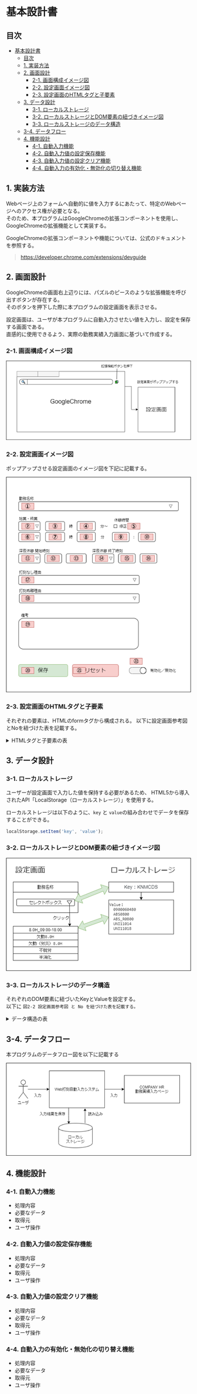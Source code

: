 # 基本設計書

## 目次

- [基本設計書](#基本設計書)
  - [目次](#目次)
  - [1. 実装方法](#1-実装方法)
  - [2. 画面設計](#2-画面設計)
    - [2-1. 画面構成イメージ図](#2-1-画面構成イメージ図)
    - [2-2. 設定画面イメージ図](#2-2-設定画面イメージ図)
    - [2-3. 設定画面のHTMLタグと子要素](#2-3-設定画面のhtmlタグと子要素)
  - [3. データ設計](#3-データ設計)
    - [3-1. ローカルストレージ](#3-1-ローカルストレージ)
    - [3-2. ローカルストレージとDOM要素の紐づきイメージ図](#3-2-ローカルストレージとdom要素の紐づきイメージ図)
    - [3-3. ローカルストレージのデータ構造](#3-3-ローカルストレージのデータ構造)
  - [3-4. データフロー](#3-4-データフロー)
  - [4. 機能設計](#4-機能設計)
    - [4-1. 自動入力機能](#4-1-自動入力機能)
    - [4-2. 自動入力値の設定保存機能](#4-2-自動入力値の設定保存機能)
    - [4-3. 自動入力値の設定クリア機能](#4-3-自動入力値の設定クリア機能)
    - [4-4. 自動入力の有効化・無効化の切り替え機能](#4-4-自動入力の有効化無効化の切り替え機能)

## 1. 実装方法

Webページ上のフォームへ自動的に値を入力するにあたって、特定のWebページへのアクセス権が必要となる。  
そのため、本プログラムはGoogleChromeの拡張コンポーネントを使用し、GoogleChromeの拡張機能として実装する。  

GoogleChromeの拡張コンポーネントや機能については、公式のドキュメントを参照する。  

> https://developer.chrome.com/extensions/devguide

## 2. 画面設計

GoogleChromeの画面右上辺りには、パズルのピースのような拡張機能を呼び出すボタンが存在する。  
そのボタンを押下した際に本プログラムの設定画面を表示させる。

設定画面は、ユーザが本プログラムに自動入力させたい値を入力し、設定を保存する画面である。  
直感的に使用できるよう、実際の勤務実績入力画面に基づいて作成する。  

### 2-1. 画面構成イメージ図

![image](画面構成.png)

### 2-2. 設定画面イメージ図

ポップアップさせる設定画面のイメージ図を下記に記載する。

![image](設定画面イメージ.png)

### 2-3. 設定画面のHTMLタグと子要素

それぞれの要素は、HTMLのformタグから構成される。
以下に設定画面参考図とNoを紐づけた表を記載する。

<details><summary>HTMLタグと子要素の表</summary>


|No |HTMLタグ          |子要素                   |
|:-:|:-----------------|:------------------------|
|1  |セレクトボックス  |8.0H_09:00-18:00         |
|   |                  |欠勤8.0H                 |
|   |                  |欠勤（労災）8.0H         |
|   |                  |不就労                   |
|   |                  |半消化                   |
|2  |セレクトボックス  |前日                     |
|   |                  |当日                     |
|   |                  |翌日                     |
|3  |テキストボックス  |                         |
|4  |テキストボックス  |                         |
|5  |チェックボックス  |                         |
|6  |セレクトボックス  |前日                     |
|   |                  |当日                     |
|   |                  |翌日                     |
|7  |テキストボックス  |                         |
|8  |テキストボックス  |                         |
|9  |テキストボックス  |                         |
|10 |テキストボックス  |                         |
|11 |セレクトボックス  |前日                     |
|   |                  |当日                     |
|   |                  |翌日                     |
|   |                  |--                       |
|12 |セレクトボックス  |00                       |
|   |                  |01                       |
|   |                  |02                       |
|   |                  |03                       |
|   |                  |︙（※省略）              |
|   |                  |22                       |
|   |                  |23                       |
|   |                  |--                       |
|13 |セレクトボックス  |00                       |
|   |                  |05                       |
|   |                  |10                       |
|   |                  |︙（※省略）              |
|   |                  |50                       |
|   |                  |55                       |
|   |                  |--                       |
|14 |セレクトボックス  |前日                     |
|   |                  |当日                     |
|   |                  |翌日                     |
|   |                  |--                       |
|15 |セレクトボックス  |00                       |
|   |                  |01                       |
|   |                  |02                       |
|   |                  |03                       |
|   |                  |︙（※省略）              |
|   |                  |22                       |
|   |                  |23                       |
|   |                  |--                       |
|16 |セレクトボックス  |00                       |
|   |                  |05                       |
|   |                  |10                       |
|   |                  |︙（※省略）              |
|   |                  |50                       |
|   |                  |55                       |
|   |                  |--                       |
|17 |セレクトボックス  |---------[選 択]---------|
|   |                  |出勤時打刻漏れ           |
|   |                  |退勤時打刻漏れ           |
|   |                  |出・退勤時打刻漏れ       |
|   |                  |直行・直帰               |
|   |                  |直行                     |
|   |                  |直帰                     |
|   |                  |出張                     |
|   |                  |システム停止時間         |
|18 |セレクトボックス  |---------[選 択]---------|
|   |                  |私用・自己啓発等         |
|   |                  |理由を備考欄に記載       |
|   |                  |打刻誤り                 |
|19 |テキストエリア    |                         |
|20 |ボタン            |                         |
|21 |ボタン            |                         |
|22 |チェックボックス  |                         |

</details>

## 3. データ設計

### 3-1. ローカルストレージ

ユーザーが設定画面で入力した値を保持する必要があるため、
HTML5から導入されたAPI「LocalStorage（ローカルストレージ）」を使用する。

ローカルストレージは以下のように、`key` と `value`の組み合わせでデータを保存することができる。

```js
localStorage.setItem('key', 'value');
```

### 3-2. ローカルストレージとDOM要素の紐づきイメージ図

![image](ローカルストレージ参考図.png)

### 3-3. ローカルストレージのデータ構造

それぞれのDOM要素に紐づいたKeyとValueを設定する。  
以下に `図2-2 設定画面参考図 と No を紐づけた表を記載する。`

<details><summary>データ構造の表</summary>

|No |HTMLタグ          |Key            |子要素                   |Value         |
|:-:|:-----------------|:--------------|:------------------------|:-------------|
|1  |セレクトボックス  |KNMCDS         |8.0H_09:00-18:00         |090006048     |
|   |                  |               |欠勤8.0H                 |ABS0800       |
|   |                  |               |欠勤（労災）8.0H         |ABS_R0800     |
|   |                  |               |不就労                   |UNI11014      |
|   |                  |               |半消化                   |UNI11018      |
|2  |セレクトボックス  |KNMTMRNGSTD    |前日                     |-1            |
|   |                  |               |当日                     |0             |
|   |                  |               |翌日                     |1             |
|3  |テキストボックス  |KNMTMRNGSTH    |                         |ユーザの入力値|
|4  |テキストボックス  |KNMTMRNGSTM    |                         |ユーザの入力値|
|5  |チェックボックス  |RTTLCHKBX56    |                         |0             |
|   |                  |               |                         |1             |
|6  |セレクトボックス  |KNMTMRNGETD    |前日                     |-1            |
|   |                  |               |当日                     |0             |
|   |                  |               |翌日                     |1             |
|7  |テキストボックス  |KNMTMRNGETH    |                         |ユーザの入力値|
|8  |テキストボックス  |KNMTMRNGETM    |                         |ユーザの入力値|
|9  |テキストボックス  |RTTLVAL56H     |                         |ユーザの入力値|
|10 |テキストボックス  |RTTLVAL56M     |                         |ユーザの入力値|
|11 |セレクトボックス  |GI_TIME50_Seq0D|前日                     |-1            |
|   |                  |               |当日                     |0             |
|   |                  |               |翌日                     |1             |
|   |                  |               |--                       |999           |
|12 |セレクトボックス  |GI_TIME50_Seq0H|00                       |0             |
|   |                  |               |01                       |1             |
|   |                  |               |02                       |2             |
|   |                  |               |03                       |3             |
|   |                  |               |︙（省略）               |              |
|   |                  |               |22                       |22            |
|   |                  |               |23                       |23            |
|   |                  |               |--                       |999           |
|13 |セレクトボックス  |GI_TIME50_Seq0M|00                       |0             |
|   |                  |               |05                       |5             |
|   |                  |               |10                       |10            |
|   |                  |               |︙（省略）               |              |
|   |                  |               |50                       |50            |
|   |                  |               |55                       |55            |
|   |                  |               |--                       |999           |
|14 |セレクトボックス  |GI_TIME51_Seq0D|前日                     |-1            |
|   |                  |               |当日                     |0             |
|   |                  |               |翌日                     |1             |
|   |                  |               |--                       |999           |
|15 |セレクトボックス  |GI_TIME51_Seq0H|00                       |0             |
|   |                  |               |01                       |1             |
|   |                  |               |02                       |2             |
|   |                  |               |03                       |3             |
|   |                  |               |︙（省略）               |              |
|   |                  |               |22                       |22            |
|   |                  |               |23                       |23            |
|   |                  |               |--                       |999           |
|16 |セレクトボックス  |GI_TIME51_Seq0M|00                       |0             |
|   |                  |               |05                       |5             |
|   |                  |               |10                       |10            |
|   |                  |               |︙（省略）               |              |
|   |                  |               |50                       |50            |
|   |                  |               |55                       |55            |
|   |                  |               |--                       |999           |
|17 |セレクトボックス  |SGYCD1S        |---------[選択]---------|DEFAULT_CODE  |
|   |                  |               |出勤時打刻漏れ           |1000          |
|   |                  |               |退勤時打刻漏れ           |1001          |
|   |                  |               |出・退勤時打刻漏れ       |1002          |
|   |                  |               |直行・直帰               |1003          |
|   |                  |               |直行                     |1004          |
|   |                  |               |直帰                     |1005          |
|   |                  |               |出張                     |1006          |
|   |                  |               |システム停止時間         |1007          |
|18 |セレクトボックス  |SGYCD2S        |---------[選択]---------|DEFAULT_CODE  |
|   |                  |               |私用・自己啓発等         |1010          |
|   |                  |               |理由を備考欄に記載       |1020          |
|   |                  |               |打刻誤り                 |1030          |
|19 |テキストエリア    |JSKMM          |                         |ユーザの入力値|
|20 |ボタン            |               |                         |              |
|21 |ボタン            |               |                         |              |
|22 |チェックボックス  |ENABLEDISABLE  |                         |0             |
|   |                  |               |                         |1             |

</details>

## 3-4. データフロー

本プログラムのデータフロー図を以下に記載する

![image](データ構成図.png)

## 4. 機能設計

### 4-1. 自動入力機能 

+ 処理内容
+ 必要なデータ
+ 取得元
+ ユーザ操作

### 4-2. 自動入力値の設定保存機能

+ 処理内容
+ 必要なデータ
+ 取得元
+ ユーザ操作

### 4-3. 自動入力値の設定クリア機能

+ 処理内容
+ 必要なデータ
+ 取得元
+ ユーザ操作

### 4-4. 自動入力の有効化・無効化の切り替え機能

+ 処理内容
+ 必要なデータ
+ 取得元
+ ユーザ操作
